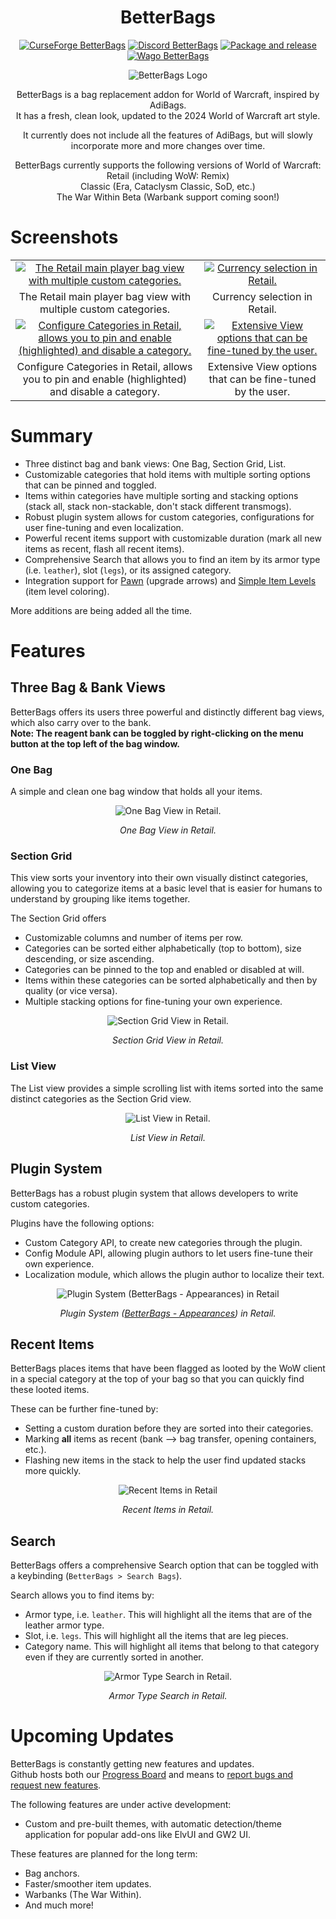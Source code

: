 <div align="center" style="text-align:center">

# BetterBags
[![CurseForge BetterBags](https://img.shields.io/badge/CurseForge-BetterBags-F16436.svg?style=flat)](https://www.curseforge.com/wow/addons/better-bags)
[![Discord BetterBags](https://img.shields.io/badge/Discord-BetterBags-5865F2.svg?style=flat)](https://discord.gg/a6DQuK8hV7)
[![Package and release](https://github.com/Cidan/BetterBags/actions/workflows/release.yml/badge.svg)](https://github.com/Cidan/BetterBags/actions/workflows/release.yml)
[![Wago BetterBags](https://img.shields.io/badge/Wago-BetterBags-C1272D.svg?style=flat)](https://addons.wago.io/addons/betterbags/versions?stability=stable)


<img src="https://github.com/Raenore/BetterBags/assets/172234435/3a612f24-9c26-4dbf-82bb-4154a8238817" alt="BetterBags Logo">

BetterBags is a bag replacement addon for World of Warcraft, inspired by AdiBags.  
It has a fresh, clean look, updated to the 2024 World of Warcraft art style.

It currently does not include all the features of AdiBags, but will slowly incorporate more and more changes over time.

BetterBags currently supports the following versions of World of Warcraft:  
Retail (including WoW: Remix)  
Classic (Era, Cataclysm Classic, SoD, etc.)  
The War Within Beta (Warbank support coming soon!)
</div>

# Screenshots

<table>
	<tr>
		<td align="middle">
			<a href="https://i.imgur.com/3gYANZp.png" target="_blank"><img src="https://i.imgur.com/3gYANZp.png" alt="The Retail main player bag view with multiple custom categories."></a></td>
		</td>
		<td align="middle">
			<a href="https://i.imgur.com/JFkb968.png" target="_blank"><img src="https://i.imgur.com/JFkb968.png" alt="Currency selection in Retail."></a></td>
		</td>
	</tr>
	<tr>
		<td align="middle">
			The Retail main player bag view with multiple custom categories.
		</td>
		<td align="middle">
			Currency selection in Retail.
		</td>
	</tr>
	<tr>
		<td align="middle">
			<a href="https://github.com/Raenore/BetterBags/assets/172234435/0151323d-541c-4807-b847-127ca4547d37" target="_blank"><img src="https://github.com/Raenore/BetterBags/assets/172234435/0151323d-541c-4807-b847-127ca4547d37" alt="Configure Categories in Retail, allows you to pin and enable (highlighted) and disable a category."></a></td>
		</td>
		<td align="middle">	
			<a href="https://github.com/Raenore/BetterBags/assets/172234435/859077e2-c393-4f26-8fac-db525a0657be" target="_blank"><img src="https://github.com/Raenore/BetterBags/assets/172234435/859077e2-c393-4f26-8fac-db525a0657be" alt="Extensive View options that can be fine-tuned by the user."></a></td>
		</td>
	</tr>
	<tr>
		<td align="middle">
			Configure Categories in Retail, allows you to pin and enable (highlighted) and disable a category.
		</td>
		<td align="middle">
			Extensive View options that can be fine-tuned by the user.
		</td>
	</tr>
</table>

# Summary
- Three distinct bag and bank views: One Bag, Section Grid, List.
- Customizable categories that hold items with multiple sorting options that can be pinned and toggled.
- Items within categories have multiple sorting and stacking options (stack all, stack non-stackable, don't stack different transmogs).
- Robust plugin system allows for custom categories, configurations for user fine-tuning and even localization.
- Powerful recent items support with customizable duration (mark all new items as recent, flash all recent items).
- Comprehensive Search that allows you to find an item by its armor type (i.e. `leather`), slot (`legs`), or its assigned category. 
- Integration support for [Pawn](https://www.curseforge.com/wow/addons/pawn) (upgrade arrows) and [Simple Item Levels](https://www.curseforge.com/wow/addons/simple-item-level) (item level coloring).

More additions are being added all the time.
# Features

## Three Bag & Bank Views
BetterBags offers its users three powerful and distinctly different bag views, which also carry over to the bank.  
**Note: The reagent bank can be toggled by right-clicking on the menu button at the top left of the bag window.**

### One Bag
A simple and clean one bag window that holds all your items.

<div align="center" style="text-align:center">
<img src="https://github.com/Raenore/BetterBags/assets/172234435/19f324fc-659b-43b1-bccc-cd2c46f5c895" alt="One Bag View in Retail.">

*One Bag View in Retail.*
</div>

### Section Grid
This view sorts your inventory into their own visually distinct categories, allowing you to categorize items at a basic level that is easier for humans to understand by grouping like items together. 

The Section Grid offers
- Customizable columns and number of items per row.
- Categories can be sorted either alphabetically (top to bottom), size descending, or size ascending.
- Categories can be pinned to the top and enabled or disabled at will.
- Items within these categories can be sorted alphabetically and then by quality (or vice versa).
- Multiple stacking options for fine-tuning your own experience.

<div align="center" style="text-align:center">
<img src="https://github.com/Raenore/BetterBags/assets/172234435/e7e80038-d9ec-4f6a-ac65-da238c69731a" alt="Section Grid View in Retail.">

*Section Grid View in Retail.*
</div>

### List View
The List view provides a simple scrolling list with items sorted into the same distinct categories as the Section Grid view.

<div align="center" style="text-align:center">
<img src="https://github.com/Raenore/BetterBags/assets/172234435/5a4aff43-2f04-44ff-9bcd-c47c5f356627" alt="List View in Retail.">  

*List View in Retail.*
</div>

## Plugin System
BetterBags has a robust plugin system that allows developers to write custom categories.

Plugins have the following options:
- Custom Category API, to create new categories through the plugin.
- Config Module API, allowing plugin authors to let users fine-tune their own experience.
- Localization module, which allows the plugin author to localize their text.

<div align="center" style="text-align:center">
<img src="https://github.com/Raenore/BetterBags/assets/172234435/b263e4ea-d6df-4c57-ba5b-5a1114e47f03" alt="Plugin System (BetterBags - Appearances) in Retail">

*Plugin System (<a href="https://www.curseforge.com/wow/addons/betterbags-appearances">BetterBags - Appearances</a>) in Retail.*
</div>

## Recent Items
BetterBags places items that have been flagged as looted by the WoW client in a special category at the top of your bag so that you can quickly find these looted items.

These can be further fine-tuned by:
- Setting a custom duration before they are sorted into their categories.
- Marking **all** items as recent (bank --> bag transfer, opening containers, etc.).
- Flashing new items in the stack to help the user find updated stacks more quickly.

<div align="center" style="text-align:center">
<img src="https://github.com/Raenore/BetterBags/assets/172234435/99b11142-34e7-44b9-bd3a-08630f48cfc2" alt="Recent Items in Retail">

*Recent Items in Retail.*
</div>

## Search
BetterBags offers a comprehensive Search option that can be toggled with a keybinding (`BetterBags > Search Bags`).

Search allows you to find items by:
- Armor type, i.e. `leather`. This will highlight all the items that are of the leather armor type.
- Slot, i.e. `legs`. This will highlight all the items that are leg pieces.
- Category name. This will highlight all items that belong to that category even if they are currently sorted in another.

<div align="center" style="text-align:center">
<img src="https://github.com/Raenore/BetterBags/assets/172234435/a53d0562-f9f6-441c-9d30-e5db68b90078" alt="Armor Type Search in Retail.">

*Armor Type Search in Retail.*
</div>

# Upcoming Updates
BetterBags is constantly getting new features and updates.  
Github hosts both our [Progress Board](https://github.com/users/Cidan/projects/2) and means to [report bugs and request new features](https://github.com/Cidan/BetterBags/issues/new/choose).

The following features are under active development:
- Custom and pre-built themes, with automatic detection/theme application for popular add-ons like ElvUI and GW2 UI.

These features are planned for the long term:
- Bag anchors.
- Faster/smoother item updates.
- Warbanks (The War Within).
- And much more!